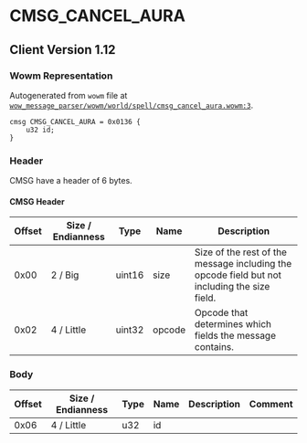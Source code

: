 # CMSG_CANCEL_AURA

## Client Version 1.12

### Wowm Representation

Autogenerated from `wowm` file at [`wow_message_parser/wowm/world/spell/cmsg_cancel_aura.wowm:3`](https://github.com/gtker/wow_messages/tree/main/wow_message_parser/wowm/world/spell/cmsg_cancel_aura.wowm#L3).
```rust,ignore
cmsg CMSG_CANCEL_AURA = 0x0136 {
    u32 id;
}
```
### Header

CMSG have a header of 6 bytes.

#### CMSG Header

| Offset | Size / Endianness | Type   | Name   | Description |
| ------ | ----------------- | ------ | ------ | ----------- |
| 0x00   | 2 / Big           | uint16 | size   | Size of the rest of the message including the opcode field but not including the size field.|
| 0x02   | 4 / Little        | uint32 | opcode | Opcode that determines which fields the message contains.|

### Body

| Offset | Size / Endianness | Type | Name | Description | Comment |
| ------ | ----------------- | ---- | ---- | ----------- | ------- |
| 0x06 | 4 / Little | u32 | id |  |  |

